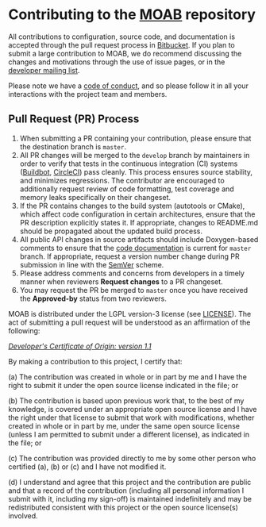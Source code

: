 # Contributing to the [MOAB][homepage] repository

All contributions to configuration, source code, and documentation is accepted through the pull request process in [Bitbucket](https://bitbucket.org/fathomteam/moab). If you plan to submit a large contribution to MOAB, we do recommend discussing the changes and motivations through the use of issue pages, or in the [developer mailing list](mailto:moab-dev@mcs.anl.gov).

Please note we have a [code of conduct](CODE_OF_CONDUCT.md), and so please follow it in all your interactions with the project team and members.

## Pull Request (PR) Process

1. When submitting a PR containing your contribution, please ensure that the destination branch is `master`.
2. All PR changes will be merged to the `develop` branch by maintainers in order to verify that tests in the continuous integration (CI) systems ([Buildbot][buildbot], [CircleCI][circleci]) pass cleanly. This process ensures source stability, and minimizes regressions. The contributor are encouraged to additionally request review of code formatting, test coverage and memory leaks specifically on their changeset.
3. If the PR contains changes to the build system (autotools or CMake), which affect code configuration in certain architectures, ensure that the PR description explicitly states it. If appropriate, changes to README.md should be propagated about the updated build process.
4. All public API changes in source artifacts should include Doxygen-based comments to ensure that the [code documentation][moabdocs] is current for `master` branch. If appropriate, request a version number change during PR submission in line with the [SemVer](http://semver.org/) scheme.
5. Please address comments and concerns from developers in a timely manner when reviewers **Request changes** to a PR changeset.
6. You may request the PR be merged to `master` once you have received the **Approved-by** status from two reviewers.

MOAB is distributed under the LGPL version-3 license (see [LICENSE](LICENSE)). The act of submitting a pull request will be understood as an affirmation of the following:

<ins>*Developer's Certificate of Origin: version 1.1*</ins>

  By making a contribution to this project, I certify that:

  (a) The contribution was created in whole or in part by me and I
      have the right to submit it under the open source license
      indicated in the file; or

  (b) The contribution is based upon previous work that, to the best
      of my knowledge, is covered under an appropriate open source
      license and I have the right under that license to submit that
      work with modifications, whether created in whole or in part
      by me, under the same open source license (unless I am
      permitted to submit under a different license), as indicated
      in the file; or

  (c) The contribution was provided directly to me by some other
      person who certified (a), (b) or (c) and I have not modified
      it.

  (d) I understand and agree that this project and the contribution
      are public and that a record of the contribution (including all
      personal information I submit with it, including my sign-off) is
      maintained indefinitely and may be redistributed consistent with
      this project or the open source license(s) involved.


[homepage]: https://sigma.mcs.anl.gov/moab-library
[buildbot]: http://gnep.mcs.anl.gov:8010
[circleci]: https://app.circleci.com/pipelines/bitbucket/fathomteam/moab
[moabdocs]: http://ftp.mcs.anl.gov/pub/fathom/moab-docs/index.html

